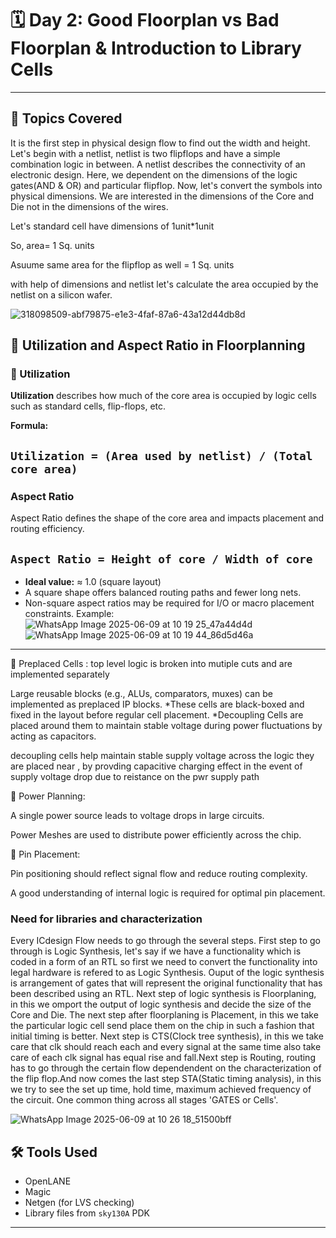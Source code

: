 # 🗓️ Day 2: Good Floorplan vs Bad Floorplan & Introduction to Library Cells

---

## 🔧 Topics Covered
 It is the first step in physical design flow to find out the width and height. Let's begin with a netlist, netlist is two flipflops and have a simple combination logic in between. A netlist describes the connectivity of an electronic design. Here, we dependent on the dimensions of the logic gates(AND & OR) and particular flipflop. Now, let's convert the symbols into physical dimensions. We are interested in the dimensions of the Core and Die not in the dimensions of the wires.

Let's standard cell have dimensions of 1unit*1unit

So, area= 1 Sq. units

Asuume same area for the flipflop as well = 1 Sq. units

with help of dimensions and netlist let's calculate the area occupied by the netlist on a silicon wafer.

![318098509-abf79875-e1e3-4faf-87a6-43a12d44db8d](https://github.com/user-attachments/assets/248127dd-528e-4a7c-802c-a188fbe99b43)

## 📏 Utilization and Aspect Ratio in Floorplanning

### 🔹 Utilization

**Utilization** describes how much of the core area is occupied by logic cells such as standard cells, flip-flops, etc.

**Formula:**

`Utilization = (Area used by netlist) / (Total core area)`
---

### Aspect Ratio

Aspect Ratio defines the shape of the core area and impacts placement and routing efficiency.

`Aspect Ratio = Height of core / Width of core`
---

- **Ideal value:** ≈ 1.0 (square layout)
- A square shape offers balanced routing paths and fewer long nets.
- Non-square aspect ratios may be required for I/O or macro placement constraints.
Example:
![WhatsApp Image 2025-06-09 at 10 19 25_47a44d4d](https://github.com/user-attachments/assets/7fee9a7e-61c9-4b1e-a7af-2eee18ee2d62)
![WhatsApp Image 2025-06-09 at 10 19 44_86d5d46a](https://github.com/user-attachments/assets/c19f5875-94a9-496b-bc25-1f37ad80a330)

---
🧱 Preplaced Cells : top level logic is broken into mutiple cuts and are implemented separately

Large reusable blocks (e.g., ALUs, comparators, muxes) can be implemented as preplaced IP blocks. *These cells are black-boxed and fixed in the layout before regular cell placement. *Decoupling Cells are placed around them to maintain stable voltage during power fluctuations by acting as capacitors.

decoupling cells help maintain stable supply voltage across the logic they are placed near , by provding capacitive charging effect in the event of supply voltage drop due to reistance on the pwr supply path

🔌 Power Planning:

A single power source leads to voltage drops in large circuits.

Power Meshes are used to distribute power efficiently across the chip.

📍 Pin Placement:

Pin positioning should reflect signal flow and reduce routing complexity.

A good understanding of internal logic is required for optimal pin placement.

### Need for libraries and characterization
Every ICdesign Flow needs to go through the several steps. First step to go through is Logic Synthesis, let's say if we have a functionality which is coded in a form of an RTL so first we need to convert the functionality into legal hardware is refered to as Logic Synthesis. Ouput of the logic synthesis is arrangement of gates that will represent the original functionality that has been described using an RTL. Next step of logic synthesis is Floorplaning, in this we omport the output of logic synthesis and decide the size of the Core and Die. The next step after floorplaning is Placement, in this we take the particular logic cell send place them on the chip in such a fashion that initial timing is better. Next step is CTS(Clock tree synthesis), in this we take care that clk should reach each and every signal at the same time also take care of each clk signal has equal rise and fall.Next step is Routing, routing has to go through the certain flow dependendent on the characterization of the flip flop.And now comes the last step STA(Static timing analysis), in this we try to see the set up time, hold time, maximum achieved frequency of the circuit. One common thing across all stages 'GATES or Cells'.


![WhatsApp Image 2025-06-09 at 10 26 18_51500bff](https://github.com/user-attachments/assets/214c72ea-f40b-46a1-ad40-7ad0079e2eb0)
## 🛠️ Tools Used
- OpenLANE
- Magic
- Netgen (for LVS checking)
- Library files from `sky130A` PDK

---


